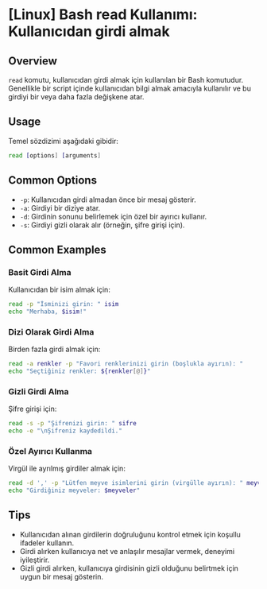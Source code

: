 # [Linux] Bash read Kullanımı: Kullanıcıdan girdi almak

## Overview
`read` komutu, kullanıcıdan girdi almak için kullanılan bir Bash komutudur. Genellikle bir script içinde kullanıcıdan bilgi almak amacıyla kullanılır ve bu girdiyi bir veya daha fazla değişkene atar.

## Usage
Temel sözdizimi aşağıdaki gibidir:

```bash
read [options] [arguments]
```

## Common Options
- `-p`: Kullanıcıdan girdi almadan önce bir mesaj gösterir.
- `-a`: Girdiyi bir diziye atar.
- `-d`: Girdinin sonunu belirlemek için özel bir ayırıcı kullanır.
- `-s`: Girdiyi gizli olarak alır (örneğin, şifre girişi için).

## Common Examples

### Basit Girdi Alma
Kullanıcıdan bir isim almak için:

```bash
read -p "İsminizi girin: " isim
echo "Merhaba, $isim!"
```

### Dizi Olarak Girdi Alma
Birden fazla girdi almak için:

```bash
read -a renkler -p "Favori renklerinizi girin (boşlukla ayırın): "
echo "Seçtiğiniz renkler: ${renkler[@]}"
```

### Gizli Girdi Alma
Şifre girişi için:

```bash
read -s -p "Şifrenizi girin: " sifre
echo -e "\nŞifreniz kaydedildi."
```

### Özel Ayırıcı Kullanma
Virgül ile ayrılmış girdiler almak için:

```bash
read -d ',' -p "Lütfen meyve isimlerini girin (virgülle ayırın): " meyveler
echo "Girdiğiniz meyveler: $meyveler"
```

## Tips
- Kullanıcıdan alınan girdilerin doğruluğunu kontrol etmek için koşullu ifadeler kullanın.
- Girdi alırken kullanıcıya net ve anlaşılır mesajlar vermek, deneyimi iyileştirir.
- Gizli girdi alırken, kullanıcıya girdisinin gizli olduğunu belirtmek için uygun bir mesaj gösterin.